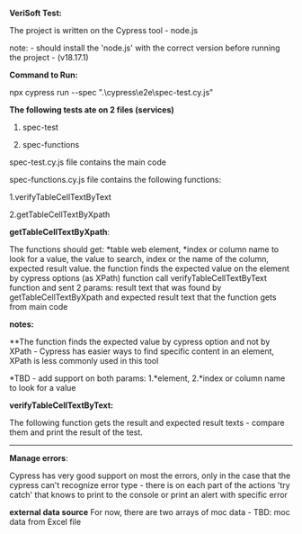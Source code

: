 **VeriSoft Test:**

The project is written on the Cypress tool - node.js 

note: - should install the 'node.js' with the correct version before running the project - (v18.17.1)

**Command to Run:**

npx cypress run --spec ".\cypress\e2e\spec-test.cy.js"

**The following tests ate on 2 files (services)**

1. spec-test
   
2. spec-functions


spec-test.cy.js file contains the main code

spec-functions.cy.js file contains the following functions:


1.verifyTableCellTextByText

2.getTableCellTextByXpath

**getTableCellTextByXpath**:

The functions should get: *table web element, *index or column name to look for a value, the value to search, index or the name of the column, expected result value.
the function finds the expected value on the element by cypress options (as XPath)
function call verifyTableCellTextByText function and sent 2 params: result text that was found by getTableCellTextByXpath and expected result text that the function gets from main code

**notes:**

**The function finds the expected value by cypress option and not by XPath - 
  Cypress has easier ways to find specific content in an element, XPath is less commonly used in this tool
  
*TBD - add support on both params: 1.*element, 2.*index or column name to look for a value

**verifyTableCellTextByText:**

The following function gets the result and expected result texts - compare them and print the result of the test.

----------
**Manage errors**:

Cypress has very good support on most the errors, only in the case that the cypress can't recognize error type  - 
there is on each part of the actions 'try catch' that knows to print to the console or print an alert with specific error

**external data source** 
For now, there are two arrays of moc data - 
TBD: moc data from Excel file

